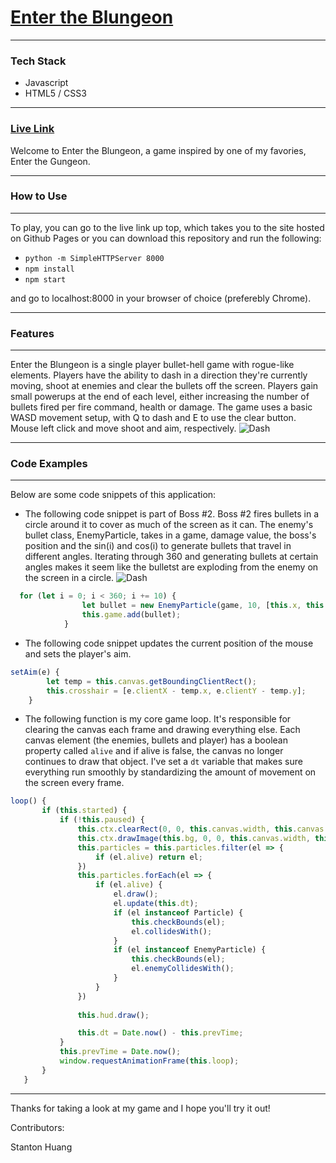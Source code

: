 # [Enter the Blungeon](https://aethervial.github.io/Game/)

------

### Tech Stack

* Javascript
* HTML5 / CSS3

------

### [Live Link](https://aethervial.github.io/Game/)

Welcome to Enter the Blungeon, a game inspired by one of my favories, Enter the Gungeon. 

------
### How to Use
------

To play, you can go to the live link up top, which takes you to the site hosted on Github Pages or you can download this repository and run the following: 

* ```python -m SimpleHTTPServer 8000```
* ```npm install```
* ```npm start```

and go to localhost:8000 in your browser of choice (preferebly Chrome).

------
### Features
------
Enter the Blungeon is a single player bullet-hell game with rogue-like elements. Players have the ability to dash in a direction they're currently moving, shoot at enemies and clear the bullets off the screen. Players gain small powerups at the end of each level, either increasing the number of bullets fired per fire command, health or damage. The game uses a basic WASD movement setup, with Q to dash and E to use the clear button. Mouse left click and move shoot and aim, respectively.
![Dash](https://github.com/AetherVial/Game/blob/master/app/dash.gif)

------
### Code Examples
------
Below are some code snippets of this application:

* The following code snippet is part of Boss #2. Boss #2 fires bullets in a circle around it to cover as much of the screen as it can. The enemy's bullet class, EnemyParticle, takes in a game, damage value, the boss's position and the sin(i) and cos(i) to generate bullets that travel in different angles. Iterating through 360 and generating bullets at certain angles makes it seem like the bulletst are exploding from the enemy on the screen in a circle. 
![Dash](https://github.com/AetherVial/Game/blob/master/app/boss2.gif)
```js
  for (let i = 0; i < 360; i += 10) {
                let bullet = new EnemyParticle(game, 10, [this.x, this.y], [Math.sin(i), Math.cos(i)]);
                this.game.add(bullet);
            }
```
* The following code snippet updates the current position of the mouse and sets the player's aim.

```js
setAim(e) {
        let temp = this.canvas.getBoundingClientRect();
        this.crosshair = [e.clientX - temp.x, e.clientY - temp.y];
    }
  ```
  
 * The following function is my core game loop. It's responsible for clearing the canvas each frame and drawing everything else. Each canvas element (the enemies, bullets and player) has a boolean property called ```alive``` and if alive is false, the canvas no longer continues to draw that object. I've set a ```dt``` variable that makes sure everything run smoothly by standardizing the amount of movement on the screen every frame. 
 
 ```js
loop() {
        if (this.started) {
            if (!this.paused) {
                this.ctx.clearRect(0, 0, this.canvas.width, this.canvas.height);
                this.ctx.drawImage(this.bg, 0, 0, this.canvas.width, this.canvas.height);
                this.particles = this.particles.filter(el => {
                    if (el.alive) return el;
                })
                this.particles.forEach(el => {
                    if (el.alive) {
                        el.draw();
                        el.update(this.dt);
                        if (el instanceof Particle) {
                            this.checkBounds(el);
                            el.collidesWith();
                        }
                        if (el instanceof EnemyParticle) {
                            this.checkBounds(el);
                            el.enemyCollidesWith();
                        }
                    }
                })
                
                this.hud.draw();

                this.dt = Date.now() - this.prevTime;
            }
            this.prevTime = Date.now();
            window.requestAnimationFrame(this.loop);
        }
    } 
 ```
 
---
Thanks for taking a look at my game and I hope you'll try it out!

Contributors:

Stanton Huang


